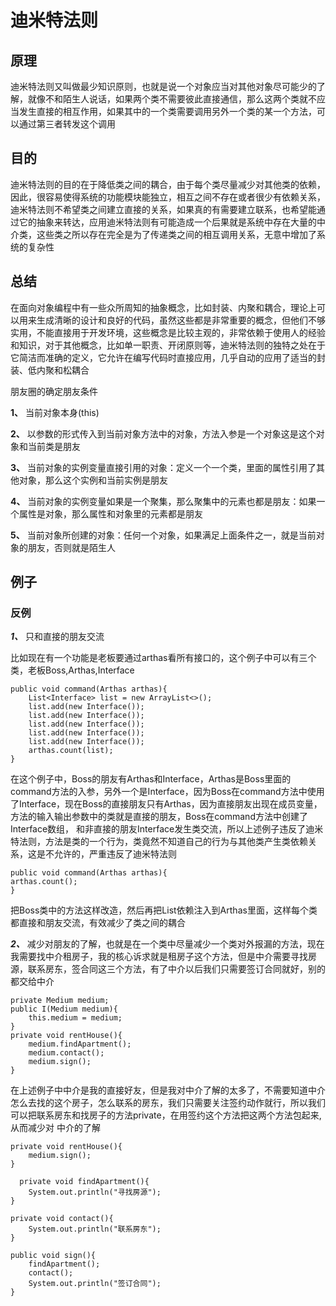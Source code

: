 # 迪米特法则

## 原理
迪米特法则又叫做最少知识原则，也就是说一个对象应当对其他对象尽可能少的了解，就像不和陌生人说话，如果两个类不需要彼此直接通信，那么这两个类就不应当发生直接的相互作用，如果其中的一个类需要调用另外一个类的某一个方法，可以通过第三者转发这个调用

## 目的
迪米特法则的目的在于降低类之间的耦合，由于每个类尽量减少对其他类的依赖，因此，很容易使得系统的功能模块能独立，相互之间不存在或者很少有依赖关系，迪米特法则不希望类之间建立直接的关系，如果真的有需要建立联系，也希望能通过它的抽象来转达，应用迪米特法则有可能造成一个后果就是系统中存在大量的中介类，这些类之所以存在完全是为了传递类之间的相互调用关系，无意中增加了系统的复杂性

## 总结
在面向对象编程中有一些众所周知的抽象概念，比如封装、内聚和耦合，理论上可以用来生成清晰的设计和良好的代码，虽然这些都是非常重要的概念，但他们不够实用，不能直接用于开发环境，这些概念是比较主观的，非常依赖于使用人的经验和知识，对于其他概念，比如单一职责、开闭原则等，迪米特法则的独特之处在于它简洁而准确的定义，它允许在编写代码时直接应用，几乎自动的应用了适当的封装、低内聚和松耦合

朋友圈的确定朋友条件

**1、** 当前对象本身(this)

**2、** 以参数的形式传入到当前对象方法中的对象，方法入参是一个对象这是这个对象和当前类是朋友

**3、** 当前对象的实例变量直接引用的对象：定义一个一个类，里面的属性引用了其他对象，那么这个实例和当前实例是朋友

**4、** 当前对象的实例变量如果是一个聚集，那么聚集中的元素也都是朋友：如果一个属性是对象，那么属性和对象里的元素都是朋友

**5、** 当前对象所创建的对象：任何一个对象，如果满足上面条件之一，就是当前对象的朋友，否则就是陌生人


## 例子
### 反例
***1、*** 只和直接的朋友交流


比如现在有一个功能是老板要通过arthas看所有接口的，这个例子中可以有三个类，老板Boss,Arthas,Interface

    public void command(Arthas arthas){
        List<Interface> list = new ArrayList<>();
        list.add(new Interface());
        list.add(new Interface());
        list.add(new Interface());
        list.add(new Interface());
        list.add(new Interface());
        arthas.count(list);
    }

在这个例子中，Boss的朋友有Arthas和Interface，Arthas是Boss里面的command方法的入参，另外一个是Interface，因为Boss在command方法中使用了Interface，现在Boss的直接朋友只有Arthas，因为直接朋友出现在成员变量，方法的输入输出参数中的类就是直接的朋友，Boss在command方法中创建了Interface数组，
和非直接的朋友Interface发生类交流，所以上述例子违反了迪米特法则，方法是类的一个行为，类竟然不知道自己的行为与其他类产生类依赖关系，这是不允许的，严重违反了迪米特法则

    public void command(Arthas arthas){
    arthas.count();
    }

把Boss类中的方法这样改造，然后再把List<Interface>依赖注入到Arthas里面，这样每个类都直接和朋友交流，有效减少了类之间的耦合

***2、***
减少对朋友的了解，也就是在一个类中尽量减少一个类对外报漏的方法，现在我需要找中介租房子，我的核心诉求就是租房子这个方法，但是中介需要寻找房源，联系房东，签合同这三个方法，有了中介以后我们只需要签订合同就好，别的都交给中介

    private Medium medium;
    public I(Medium medium){
        this.medium = medium;
    }
    private void rentHouse(){
        medium.findApartment();
        medium.contact();
        medium.sign();
    }
在上述例子中中介是我的直接好友，但是我对中介了解的太多了，不需要知道中介怎么去找的这个房子，怎么联系的房东，我们只需要关注签约动作就行，所以我们可以把联系房东和找房子的方法private，在用签约这个方法把这两个方法包起来,从而减少对
中介的了解

    private void rentHouse(){
        medium.sign();
    }

      private void findApartment(){
        System.out.println("寻找房源");
    }

    private void contact(){
        System.out.println("联系房东");
    }

    public void sign(){
        findApartment();
        contact();
        System.out.println("签订合同");
    }